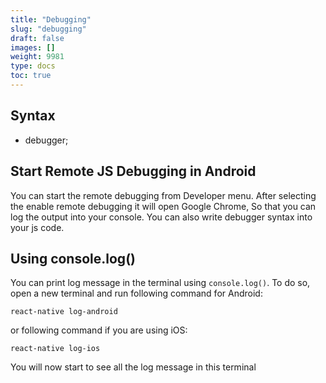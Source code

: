 ```yaml
---
title: "Debugging"
slug: "debugging"
draft: false
images: []
weight: 9981
type: docs
toc: true
---
```


## Syntax
- debugger;

## Start Remote JS Debugging in Android
You can start the remote debugging from Developer menu. After selecting the enable remote debugging it will open Google Chrome, So that you can log the output into your console. You can also write debugger syntax into your js code.

## Using console.log()
You can print log message in the terminal using `console.log()`. To do so, open a new terminal and run following command for Android:

    react-native log-android

or following command if you are using iOS:

    react-native log-ios

You will now start to see all the log message in this terminal

